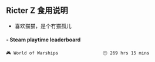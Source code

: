 ## Ricter Z 食用说明
- 喜欢猫猫，是个冇猫孤儿

<!-- steam-box start -->
#### - Steam playtime leaderboard
```text
🎮 World of Warships                 🕘 269 hrs 15 mins
```
<!-- Powered by https://github.com/YouEclipse/steam-box . -->
<!-- steam-box end -->
